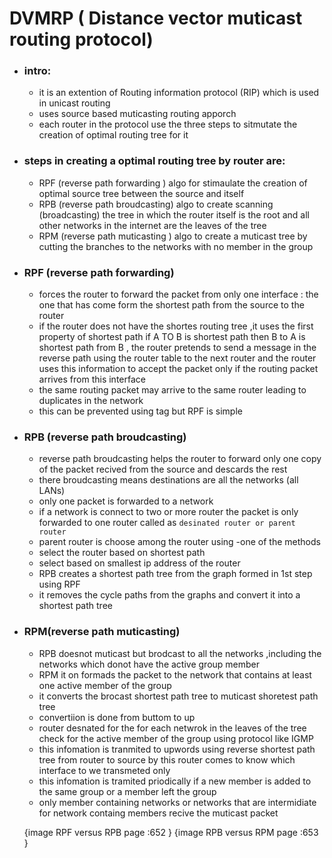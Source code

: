 # DVMRP ( Distance vector muticast routing protocol)

- ### intro:

  - it is an extention of Routing information protocol (RIP) which is used in unicast routing
  - uses source based muticasting routing apporch
  - each router in the protocol use the three steps to sitmutate the creation of optimal routing tree for it

- ### steps in creating a optimal routing tree by router are:

  - RPF (reverse path forwarding ) algo for stimaulate the creation of optimal source tree between the source and itself
  - RPB (reverse path broudcasting) algo to create scanning (broadcasting) the tree in which the router itself is the root and all other networks in the internet are the leaves of the tree
  - RPM (reverse path muticasting ) algo to create a muticast tree by cutting the branches to the networks with no member in the group

- ### RPF (reverse path forwarding)

  - forces the router to forward the packet from only one interface : the one that has come form the shortest path from the source to the router
  - if the router does not have the shortes routing tree ,it uses the first property of shortest path
    if A TO B is shortest path then B to A is shortest path from B , the router pretends to send a message in the reverse path using the router table to the next router and the router uses this information to accept the packet only if the routing packet arrives from this interface
  - the same routing packet may arrive to the same router leading to duplicates in the network
  - this can be prevented using tag but RPF is simple

- ### RPB (reverse path broudcasting)

  - reverse path broudcasting helps the router to forward only one copy of the packet recived from the source and descards the rest
  - there broudcasting means destinations are all the networks (all LANs)
  - only one packet is forwarded to a network
  - if a network is connect to two or more router the packet is only forwarded to one router called as `desinated router or parent router `
  - parent router is choose among the router using -one of the methods
  - select the router based on shortest path
  - select based on smallest ip address of the router
  - RPB creates a shortest path tree from the graph formed in 1st step using RPF
  - it removes the cycle paths from the graphs and convert it into a shortest path tree

- ### RPM(reverse path muticasting)

  - RPB doesnot muticast but brodcast to all the networks ,including the networks which donot have the active group member
  - RPM it on formads the packet to the network that contains at least one active member of the group
  - it converts the brocast shortest path tree to muticast shoretest path tree
  - convertiion is done from buttom to up
  - router desnated for the for each netwrok in the leaves of the tree check for the active member of the group using protocol like IGMP
  - this infomation is tranmited to upwords using reverse shortest path tree from router to source by this router comes to know which interface to we transmeted only
  - this infomation is tramited priodically if a new member is added to the same group or a member left the group
  - only member containing networks or networks that are intermidiate for network containg members recive the muticast packet

  {image RPF versus RPB page :652 }
  {image RPB versus RPM page :653 }

  
